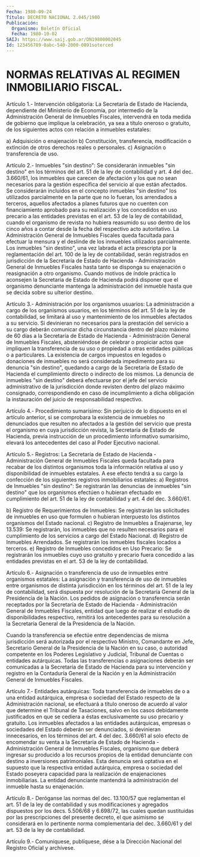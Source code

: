 ```yaml
---
Fecha: 1980-09-24
Título: DECRETO NACIONAL 2.045/1980
Publicación:
  Organismo: Boletín Oficial
  Fecha: 1980-10-02
SAIJ: https://www.saij.gob.ar/DN19800002045
Id: 123456789-0abc-540-2000-0891soterced
---
```

# NORMAS RELATIVAS AL REGIMEN INMOBILIARIO FISCAL.

<a id="1"></a>
Artículo 1.- Intervención obligatoria: La Secretaría de Estado de Hacienda,    dependiente    del  Ministerio  de  Economía,  por intermedio  de la Administración General  de  Inmuebles  Fiscales, intervendrá en toda medida de gobierno que implique la celebración, ya sea  a título oneroso o gratuito, de los siguientes actos con relación a inmuebles estatales:

a) Adquisición o enajenación  b) Constitución, transferencia,  modificación  o extinción de otros derechos reales o personales.  c) Asignación o transferencia de uso.

<a id="2"></a>
Artículo 2.- Inmuebles "sin destino": Se considerarán inmuebles "sin destino" en los términos del art. 51 de la ley de contabilidad  y art. 4 del dec. 3.660/61, los inmuebles que carecen de  afectación y  los  que  no  sean necesarios  para la  gestión específica  del  servicio  al  que están afectados. Se considerarán incluidos en el concepto inmuebles  "sin  destino"  los  utilizados parcialmente  en  la  parte  que  no  lo  fueran, los arrendados  a terceros, aquellos afectados a planes futuros  que  no  cuenten con financiamiento aprobado  para  su realización y los concedidos  en uso precario a las entidades previstas  en  el art. 53 de la ley de contabilidad, cuando el organismo de revista  no  hubiera reasumido su uso  dentro  de  los  cinco  años  a contar desde la fecha  del respectivo acto  autoritativo.  La  Administración   General  de Inmuebles  Fiscales queda facultada para efectuar la mensura  y  el deslinde de  los  inmuebles utilizados parcialmente. Los inmuebles "sin  destino",  una  vez  labrada    el acta  prescripta  por  la reglamentación  del  art.  100 de la ley de  contabilidad,  serán registrados en jurisdicción de la Secretaría  de Estado de Hacienda -  Administración  General  de Inmuebles Fiscales  hasta  tanto  se disponga su enajenación o reasignación  a  otro  organismo.  Cuando motivos de índole práctica lo aconsejen la Secretaría de Estado  de Hacienda  podrá  disponer  que el organismo denunciante mantenga la administración del inmueble  hasta  que se decida sobre su ulterior destino.

<a id="3"></a>
Artículo  3.-  Administración  por los organismos usuarios: La administración a cargo de los organismos  usuarios, en los términos del  art.  51  de  la  ley de contabilidad, se limitará  al  uso  y mantenimiento  de  los  inmuebles   afectados  a  su  servicio.  Si devinieran  no  necesarios para la prestación  del  servicio  a  su cargo deberán  comunicar  dicha  circunstancia  dentro  del  plazo máximo  de  60 días  a  la  Secretaría  de  Estado  de  Hacienda  - Administración  General de  Inmuebles  Fiscales,  absteniéndose de celebrar  o  propiciar actos que impliquen la transferencia  de  su uso o propiedad  a  otras  entidades públicas o a particulares. La existencia  de  cargos  impuestos  en  legados o  donaciones  de inmuebles  no  será  considerada impedimento para su denuncia  "sin destino", quedando a cargo  de  la Secretaría de Estado de Hacienda el cumplimiento directo o indirecto  de  los mismos. La denuncia de inmuebles "sin destino" deberá efectuarse  por el jefe del servicio administrativo de la jurisdicción donde revisten  dentro  del plazo máximo  consignado, correspondiendo  en  caso de incumplimiento  a dicha  obligación  la instauración del juicio  de  responsabilidad respectivo.

<a id="4"></a>
Artículo  4.-  Procedimiento  sumarísimo:  Sin perjuicio de lo dispuesto en el artículo anterior, si se comprobara  la  existencia de inmuebles no denunciados que resulten no afectados a la  gestión del  servicio que presta el organismo en cuya jurisdicción revista, la Secretaría  de  Estado  de Hacienda,  previa  instrucción de un procedimiento informativo sumarísimo, elevará los antecedentes  del caso al Poder Ejecutivo nacional.

<a id="5"></a>
Artículo  5.- Registros: La Secretaría de Estado de Hacienda - Administración General  de  Inmuebles Fiscales queda facultada para recabar de los distintos organismos  toda  la  información relativa al  uso  y disponibilidad  de inmuebles estatales.  A  ese  efecto tendrá  a  su  cargo la confección  de  los  siguientes  registros inmobiliarios estatales:  a)  Registros  de  Inmuebles  "sin  destino":  Se  registrarán  las denuncias de inmuebles  "sin destino" que los organismos efectúen o hubieran efectuado en cumplimiento del  art. 51 de la ley de contabilidad y art. 4 del dec. 3.660/61.

b) Registro  de  Requerimientos  de  Inmuebles:  Se registrarán las solicitudes de inmuebles en uso que formulen o hubieran interpuesto  los  distintos organismos  del Estado nacional.  c) Registro de Inmuebles a Enajenarse, ley  13.539: Se registrarán, los inmuebles que no resulten necesarios para  el  cumplimiento de los servicios a cargo del Estado Nacional.  d)  Registro  de Inmuebles Arrendados. Se registrarán los inmuebles fiscales locados a terceros.  e) Registro de Inmuebles concedidos en Uso Precario: Se registrarán los inmuebles  cuyo  uso  gratuito  y  precario  fuera concedido a las entidades previstas en el art. 53 de la ley de contabilidad.

<a id="6"></a>
Artículo  6.-  Asignación  o transferencia de uso de inmuebles entre organismos estatales: La asignación  y  transferencia  de uso de  inmuebles entre  organismos  de  distinta  jurisdicción en los términos del art. 51 de la ley de contabilidad, será dispuesta por resolución  de  la  Secretaría  General  de  la  Presidencia de  la Nación. Los pedidos de asignación o transferencia  serán receptados por  la  Secretaría de Estado de Hacienda - Administración  General de Inmuebles  Fiscales, entidad que luego de realizar el estudio de disponibilidades  respectivo,  remitirá los antecedentes  para su resolución  a la Secretaría General de la Presidencia de la Nación.

Cuando la transferencia    se  efectúe  entre dependencias de misma jurisdicción    será   autorizada  por  el  respectivo    Ministro, Comandante en Jefe, Secretario  General  de  la  Presidencia  de la Nación    en  su caso, o  autoridad  competente  en  los  Poderes Legislativo y Judicial, Tribunal de Cuentas o entidades autárquicas.  Todas  las  transferencias o asignaciones deberán ser comunicadas  a  la  Secretaría   de  Estado  de Hacienda  para  su intervención y registro en la Contaduría  General de la Nación y en la Administración General de Inmuebles Fiscales.

<a id="7"></a>
Artículo  7.-  Entidades  autárquicas:  Toda  transferencia de inmuebles de  o  a una entidad autárquica, empresa o sociedad  del Estado respecto de  la  Administración  nacional,  se  efectuará  a título  oneroso  de  acuerdo  al valor que determine el Tribunal de Tasaciones, salvo en los casos  debidamente justificados en que se cediera  a  éstas exclusivamente su uso precario  y gratuito.  Los inmuebles  afectados   a  las  entidades  autárquicas,  empresas  o sociedades  del  Estado  deberán  ser  denunciados,  si  devinieran innecesarios, en los términos  del art. 4 del dec. 3.660/61 al solo efecto  de  encomendar  su  venta a  la  Secretaría  de  Estado  de Hacienda - Administración General  de Inmuebles Fiscales, organismo que  deberá  ingresar su producido a los  recursos  propios  de  la entidad denunciante  con  destino a inversiones patrimoniales. Esta denuncia será optativa en el  supuesto  que  la  respectiva entidad autárquica, empresa o sociedad del Estado poseyera  capacidad  para la   realización    de enajenaciones  inmobiliarias.  La  entidad denunciante mantendrá  la administración  del  inmueble  hasta  su enajenación.

<a id="8"></a>
Artículo  8.-  Deróganse  las  normas  del  dec. 13.100/57 que reglamentan el art. 51 de la ley de contabilidad y sus modificaciones y agregados dispuestos por los decs.  5.506/68  y 6.698/72, las cuales quedan sustituidas por las prescripciones del presente decreto, el que asimismo  se considerará en lo pertinente norma complementaria del dec. 3.660/61  y  del art. 53 de la ley de contabilidad.

<a id="9"></a>
Artículo  9.-  Comuníquese,  publíquese,  dése  a la Dirección Nacional del Registro Oficial y archívese.